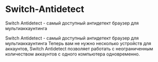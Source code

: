 # Switch-Antidetect
Switch Antidetect - самый доступный антидетект браузер для мультиаккаунтинга

Switch Antidetect - самый доступный
антидетект браузер для мультиаккаунтинга
Теперь вам не нужно несколько устройств для аккаунтов, Switch Antidetect позволяет работать с неограниченным количеством аккаунтов с одного компьютера одновременно.

